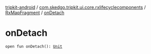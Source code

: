 [tripkit-android](../../index.md) / [com.skedgo.tripkit.ui.core.rxlifecyclecomponents](../index.md) / [RxMapFragment](index.md) / [onDetach](./on-detach.md)

# onDetach

`open fun onDetach(): `[`Unit`](https://kotlinlang.org/api/latest/jvm/stdlib/kotlin/-unit/index.html)